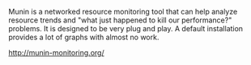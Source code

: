 Munin is a networked resource monitoring tool that can help analyze resource 
trends and "what just happened to kill our performance?" problems. It is 
designed to be very plug and play. A default installation provides a lot of 
graphs with almost no work.

http://munin-monitoring.org/
